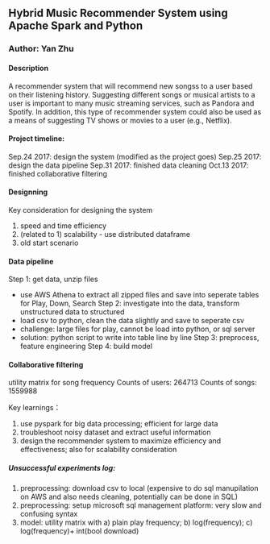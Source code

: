 ## Hybrid Music Recommender System using Apache Spark and Python
### Author: Yan Zhu

#### Description

A recommender system that will recommend new songss to a user based on their listening history. Suggesting different songs or musical artists to a user is important to many music streaming services, such as Pandora and Spotify. In addition, this type of recommender system could also be used as a means of suggesting TV shows or movies to a user (e.g., Netflix).


#### Project timeline: 
Sep.24 2017: design the system (modified as the project goes)
Sep.25 2017: design the data pipeline
Sep.31 2017: finished data cleaning
Oct.13 2017: finished collaborative filtering 


####  Designning 
Key consideration for designing the system 
1. speed and time efficiency
2. (related to 1) scalability - use distributed dataframe
3. old start scenario 


#### Data pipeline
Step 1: get data, unzip files
- use AWS Athena to extract all zipped files and save into seperate tables for Play, Down, Search
Step 2: investigate into the data, transform unstructured data to structured
- load csv to python, clean the data slightly and save to seperate csv 
- challenge: large files for play, cannot be load into python, or sql server
- solution: python script to write into table line by line 
Step 3: preprocess, feature engineering
Step 4: build model

#### Collaborative filtering
utility matrix for song frequency
Counts of users: 264713 
Counts of songs: 1559988 

Key learnings：
1. use pyspark for big data processing; efficient for large data 
2. troubleshoot noisy dataset and extract useful information 
3. design the recommender system to maximize efficiency and effectiveness; also for scalability consideration

##### Unsuccessful experiments log:
1. preprocessing: download csv to local (expensive to do sql manupilation on AWS and also needs cleaning, potentially can be done in SQL)
2. preprocessing: setup microsoft sql management platform: very slow and confusing syntax 
3. model: utility matrix with a) plain play frequency; b) log(frequency); c) log(frequency)+ int(bool download) 



